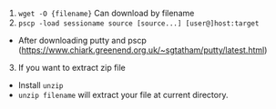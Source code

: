 1. `wget -O {filename}` Can download by filename
2. `pscp -load sessioname source [source...] [user@]host:target`
  - After downloading putty and pscp (https://www.chiark.greenend.org.uk/~sgtatham/putty/latest.html)
3. If you want to extract zip file
  - Install `unzip`
  - `unzip filename` will extract your file at current directory.
  
